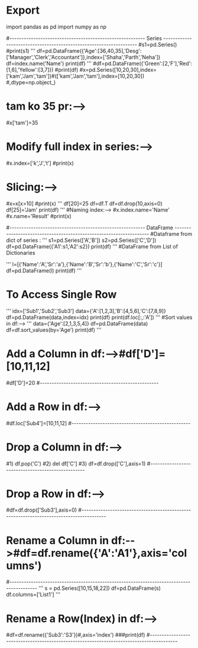 # Export
import pandas as pd
import numpy as np

#--------------------------------------------------------- Series -------------------------------------------------------------------
#s1=pd.Series()
#print(s1)
'''
df=pd.DataFrame({'Age':[36,40,35],'Desg':['Manager','Clerk','Accountant']},index=['Shaha','Parth','Neha'])
df=index.name('Name')
print(df)
'''
#df=pd.DataFrame({'Green':[2,'F'],'Red':[1,6],'Yellow':[3,7]})
#print(df)
#x=pd.Series([10,20,30],index=['kam','Jam','tam'])#(['kam','Jam','tam'],index=[10,20,30])     #,dtype=np.object_)
# tam ko 35 pr:-->
#x['tam']=35
# Modify full index in series:-->
#x.index=['k','J','t']
#print(x)
# Slicing:-->
#x=x[x>10]
#print(x)
'''
df[20]=25
df=df.T
df=df.drop(10,axis=0)
df[25]='Jam'
print(df)
'''
#Naming index:-->
#x.index.name='Name'
#x.name='Result'
#print(x)

#--------------------------------------------------------- DataFrame -------------------------------------------------------------------
#Dataframe from dict of series :
'''
s1=pd.Series(['A','B'])
s2=pd.Series(['C','D'])
df=pd.DataFrame({'A1':s1,'A2':s2})
print(df)
'''
#DataFrame from List of Dictionaries

'''
l=[{'Name':'A','Sr':'a'},{'Name':'B','Sr':'b'},{'Name':'C','Sr':'c'}]
df=pd.DataFrame(l)
print(df)
'''
# To Access Single Row
'''
idx=['Sub1','Sub2','Sub3']
data={'A':[1,2,3],'B':[4,5,6],'C':[7,8,9]}
df=pd.DataFrame(data,index=idx)
print(df)
print(df.loc[:,:'A'])
'''
#Sort values in df:-->
'''
data={'Age':[2,1,3,5,4]}
df=pd.DataFrame(data)
df=df.sort_values(by='Age')
print(df)
'''
# Add a Column in df:-->#df['D']=[10,11,12]
#df['D']=20
#--------------------------------------------------
# Add a Row in df:-->
#df.loc['Sub4']=[10,11,12]
#--------------------------------------------------
# Drop a Column in df:-->
#1) df.pop('C')
#2) del df['C']
#3) df=df.drop(['C'],axis=1)
#--------------------------------------------------
# Drop a Row in df:-->
#df=df.drop(['Sub3'],axis=0)
#----------------------------------------------------------------------------------------
# Rename a Column in df:-->#df=df.rename({'A':'A1'},axis='columns')
#-----------------------------------------------------------------------------------------
'''
s = pd.Series([10,15,18,22])
df=pd.DataFrame(s)
df.columns=['List1']
'''
# Rename a Row(Index) in df:-->
#df=df.rename({'Sub3':'S3'})#,axis='index')
###print(df)
#-----------------------------------------------------------------------------------------
